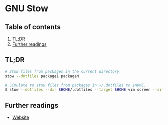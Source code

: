 # GNU Stow

## Table of contents <!-- omit in toc -->

1. [TL;DR](#tldr)
1. [Further readings](#further-readings)

## TL;DR

```sh
# Stow files from packages in the current directory.
stow --dotfiles package1 packageN

# Simulate to stow files from packages in ~/.dotfiles to $HOME.
$ stow --dotfiles --dir $HOME/.dotfiles --target $HOME vim screen --simulate --verbose
```

## Further readings

- [Website]

<!--
  References
  -->

<!-- Upstream -->
[website]: https://www.gnu.org/software/stow
